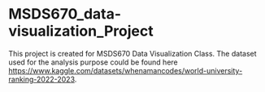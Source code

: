 # MSDS670_data-visualization_Project

This project is created for MSDS670 Data Visualization Class. The dataset used for the analysis purpose could be found here https://www.kaggle.com/datasets/whenamancodes/world-university-ranking-2022-2023.
